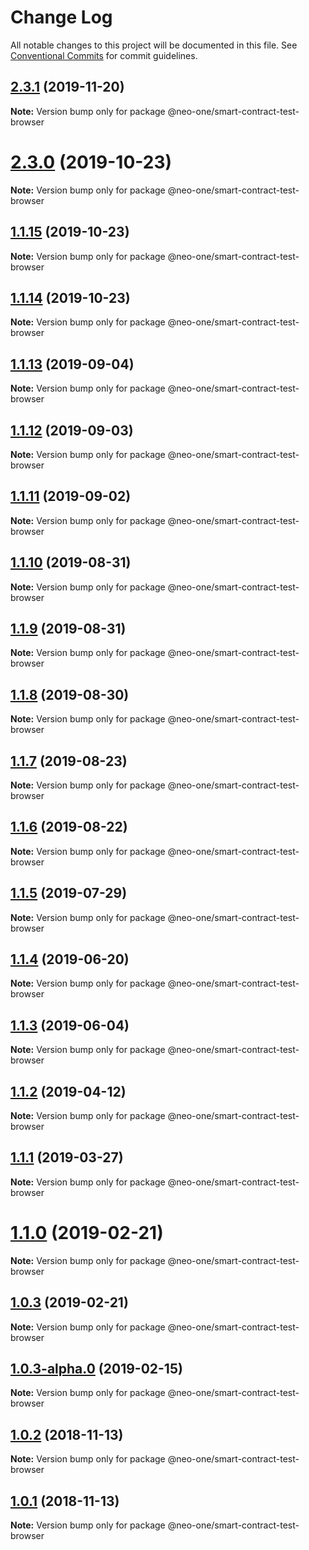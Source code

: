 # Change Log

All notable changes to this project will be documented in this file.
See [Conventional Commits](https://conventionalcommits.org) for commit guidelines.

## [2.3.1](https://github.com/neo-one-suite/neo-one/compare/@neo-one/smart-contract-test-browser@2.3.0...@neo-one/smart-contract-test-browser@2.3.1) (2019-11-20)

**Note:** Version bump only for package @neo-one/smart-contract-test-browser





# [2.3.0](https://github.com/neo-one-suite/neo-one/compare/@neo-one/smart-contract-test-browser@1.1.15...@neo-one/smart-contract-test-browser@2.3.0) (2019-10-23)

**Note:** Version bump only for package @neo-one/smart-contract-test-browser





## [1.1.15](https://github.com/neo-one-suite/neo-one/compare/@neo-one/smart-contract-test-browser@1.1.14...@neo-one/smart-contract-test-browser@1.1.15) (2019-10-23)

**Note:** Version bump only for package @neo-one/smart-contract-test-browser





## [1.1.14](https://github.com/neo-one-suite/neo-one/compare/@neo-one/smart-contract-test-browser@1.1.13...@neo-one/smart-contract-test-browser@1.1.14) (2019-10-23)

**Note:** Version bump only for package @neo-one/smart-contract-test-browser





## [1.1.13](https://github.com/neo-one-suite/neo-one/compare/@neo-one/smart-contract-test-browser@1.1.12...@neo-one/smart-contract-test-browser@1.1.13) (2019-09-04)

**Note:** Version bump only for package @neo-one/smart-contract-test-browser





## [1.1.12](https://github.com/neo-one-suite/neo-one/compare/@neo-one/smart-contract-test-browser@1.1.11...@neo-one/smart-contract-test-browser@1.1.12) (2019-09-03)

**Note:** Version bump only for package @neo-one/smart-contract-test-browser





## [1.1.11](https://github.com/neo-one-suite/neo-one/compare/@neo-one/smart-contract-test-browser@1.1.10...@neo-one/smart-contract-test-browser@1.1.11) (2019-09-02)

**Note:** Version bump only for package @neo-one/smart-contract-test-browser





## [1.1.10](https://github.com/neo-one-suite/neo-one/compare/@neo-one/smart-contract-test-browser@1.1.9...@neo-one/smart-contract-test-browser@1.1.10) (2019-08-31)

**Note:** Version bump only for package @neo-one/smart-contract-test-browser





## [1.1.9](https://github.com/neo-one-suite/neo-one/compare/@neo-one/smart-contract-test-browser@1.1.8...@neo-one/smart-contract-test-browser@1.1.9) (2019-08-31)

**Note:** Version bump only for package @neo-one/smart-contract-test-browser





## [1.1.8](https://github.com/neo-one-suite/neo-one/compare/@neo-one/smart-contract-test-browser@1.1.7...@neo-one/smart-contract-test-browser@1.1.8) (2019-08-30)

**Note:** Version bump only for package @neo-one/smart-contract-test-browser





## [1.1.7](https://github.com/neo-one-suite/neo-one/compare/@neo-one/smart-contract-test-browser@1.1.6...@neo-one/smart-contract-test-browser@1.1.7) (2019-08-23)

**Note:** Version bump only for package @neo-one/smart-contract-test-browser





## [1.1.6](https://github.com/neo-one-suite/neo-one/compare/@neo-one/smart-contract-test-browser@1.1.5...@neo-one/smart-contract-test-browser@1.1.6) (2019-08-22)

**Note:** Version bump only for package @neo-one/smart-contract-test-browser





## [1.1.5](https://github.com/neo-one-suite/neo-one/compare/@neo-one/smart-contract-test-browser@1.1.4...@neo-one/smart-contract-test-browser@1.1.5) (2019-07-29)

**Note:** Version bump only for package @neo-one/smart-contract-test-browser





## [1.1.4](https://github.com/neo-one-suite/neo-one/compare/@neo-one/smart-contract-test-browser@1.1.3...@neo-one/smart-contract-test-browser@1.1.4) (2019-06-20)

**Note:** Version bump only for package @neo-one/smart-contract-test-browser





## [1.1.3](https://github.com/neo-one-suite/neo-one/compare/@neo-one/smart-contract-test-browser@1.1.2...@neo-one/smart-contract-test-browser@1.1.3) (2019-06-04)

**Note:** Version bump only for package @neo-one/smart-contract-test-browser





## [1.1.2](https://github.com/neo-one-suite/neo-one/compare/@neo-one/smart-contract-test-browser@1.1.1...@neo-one/smart-contract-test-browser@1.1.2) (2019-04-12)

**Note:** Version bump only for package @neo-one/smart-contract-test-browser





## [1.1.1](https://github.com/neo-one-suite/neo-one/compare/@neo-one/smart-contract-test-browser@1.1.0...@neo-one/smart-contract-test-browser@1.1.1) (2019-03-27)

**Note:** Version bump only for package @neo-one/smart-contract-test-browser





# [1.1.0](https://github.com/neo-one-suite/neo-one/compare/@neo-one/smart-contract-test-browser@1.0.3...@neo-one/smart-contract-test-browser@1.1.0) (2019-02-21)

**Note:** Version bump only for package @neo-one/smart-contract-test-browser





## [1.0.3](https://github.com/neo-one-suite/neo-one/compare/@neo-one/smart-contract-test-browser@1.0.3-alpha.0...@neo-one/smart-contract-test-browser@1.0.3) (2019-02-21)

**Note:** Version bump only for package @neo-one/smart-contract-test-browser





## [1.0.3-alpha.0](https://github.com/neo-one-suite/neo-one/compare/@neo-one/smart-contract-test-browser@1.0.2...@neo-one/smart-contract-test-browser@1.0.3-alpha.0) (2019-02-15)

**Note:** Version bump only for package @neo-one/smart-contract-test-browser





## [1.0.2](https://github.com/neo-one-suite/neo-one/compare/@neo-one/smart-contract-test-browser@1.0.1...@neo-one/smart-contract-test-browser@1.0.2) (2018-11-13)

**Note:** Version bump only for package @neo-one/smart-contract-test-browser





## [1.0.1](https://github.com/neo-one-suite/neo-one/compare/@neo-one/smart-contract-test-browser@1.0.0...@neo-one/smart-contract-test-browser@1.0.1) (2018-11-13)

**Note:** Version bump only for package @neo-one/smart-contract-test-browser
